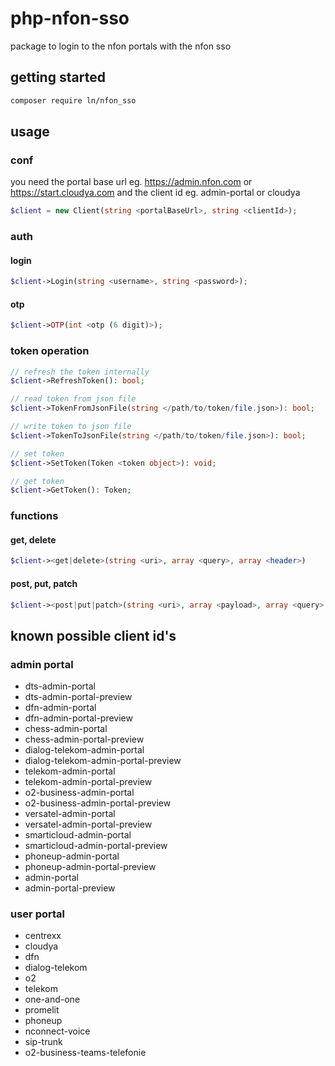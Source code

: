 # php-nfon-sso

package to login to the nfon portals with the nfon sso

## getting started

```sh
composer require ln/nfon_sso
```

## usage

### conf

you need the portal base url eg. https://admin.nfon.com or https://start.cloudya.com and the client id eg. admin-portal or cloudya

```php
$client = new Client(string <portalBaseUrl>, string <clientId>);
```

### auth

#### login

```php
$client->Login(string <username>, string <password>);
```

#### otp

```php
$client->OTP(int <otp (6 digit)>);
```

### token operation

```php
// refresh the token internally
$client->RefreshToken(): bool;

// read token from json file
$client->TokenFromJsonFile(string </path/to/token/file.json>): bool;

// write token to json file
$client->TokenToJsonFile(string </path/to/token/file.json>): bool;

// set token
$client->SetToken(Token <token object>): void;

// get token
$client->GetToken(): Token;
```

### functions

#### get, delete

```php
$client-><get|delete>(string <uri>, array <query>, array <header>)
```

#### post, put, patch

```php
$client-><post|put|patch>(string <uri>, array <payload>, array <query>, array <header>)
```

## known possible client id's

### admin portal

- dts-admin-portal
- dts-admin-portal-preview
- dfn-admin-portal
- dfn-admin-portal-preview
- chess-admin-portal
- chess-admin-portal-preview
- dialog-telekom-admin-portal
- dialog-telekom-admin-portal-preview
- telekom-admin-portal
- telekom-admin-portal-preview
- o2-business-admin-portal
- o2-business-admin-portal-preview
- versatel-admin-portal
- versatel-admin-portal-preview
- smarticloud-admin-portal
- smarticloud-admin-portal-preview
- phoneup-admin-portal
- phoneup-admin-portal-preview
- admin-portal
- admin-portal-preview

### user portal

- centrexx
- cloudya
- dfn
- dialog-telekom
- o2
- telekom
- one-and-one
- promelit
- phoneup
- nconnect-voice
- sip-trunk
- o2-business-teams-telefonie
